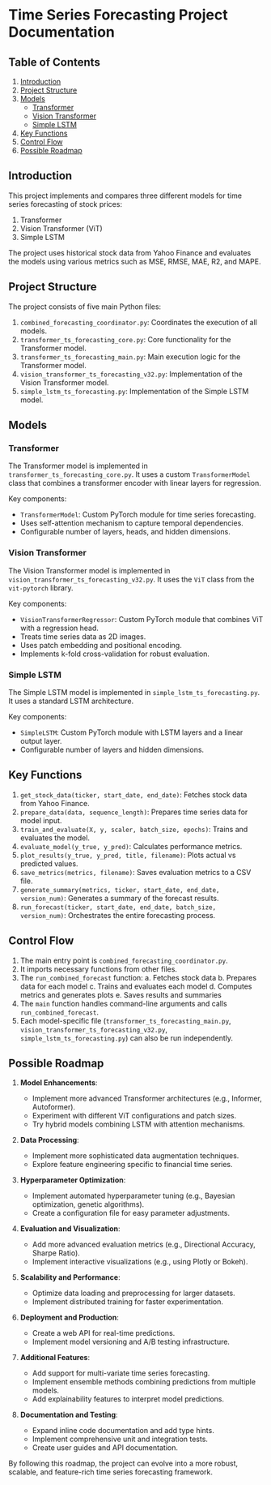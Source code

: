# Time Series Forecasting Project Documentation

## Table of Contents
1. [Introduction](#introduction)
2. [Project Structure](#project-structure)
3. [Models](#models)
   - [Transformer](#transformer)
   - [Vision Transformer](#vision-transformer)
   - [Simple LSTM](#simple-lstm)
4. [Key Functions](#key-functions)
5. [Control Flow](#control-flow)
6. [Possible Roadmap](#possible-roadmap)

## Introduction

This project implements and compares three different models for time series forecasting of stock prices:
1. Transformer
2. Vision Transformer (ViT)
3. Simple LSTM

The project uses historical stock data from Yahoo Finance and evaluates the models using various metrics such as MSE, RMSE, MAE, R2, and MAPE.

## Project Structure

The project consists of five main Python files:

1. `combined_forecasting_coordinator.py`: Coordinates the execution of all models.
2. `transformer_ts_forecasting_core.py`: Core functionality for the Transformer model.
3. `transformer_ts_forecasting_main.py`: Main execution logic for the Transformer model.
4. `vision_transformer_ts_forecasting_v32.py`: Implementation of the Vision Transformer model.
5. `simple_lstm_ts_forecasting.py`: Implementation of the Simple LSTM model.

## Models

### Transformer

The Transformer model is implemented in `transformer_ts_forecasting_core.py`. It uses a custom `TransformerModel` class that combines a transformer encoder with linear layers for regression.

Key components:
- `TransformerModel`: Custom PyTorch module for time series forecasting.
- Uses self-attention mechanism to capture temporal dependencies.
- Configurable number of layers, heads, and hidden dimensions.

### Vision Transformer

The Vision Transformer model is implemented in `vision_transformer_ts_forecasting_v32.py`. It uses the `ViT` class from the `vit-pytorch` library.

Key components:
- `VisionTransformerRegressor`: Custom PyTorch module that combines ViT with a regression head.
- Treats time series data as 2D images.
- Uses patch embedding and positional encoding.
- Implements k-fold cross-validation for robust evaluation.

### Simple LSTM

The Simple LSTM model is implemented in `simple_lstm_ts_forecasting.py`. It uses a standard LSTM architecture.

Key components:
- `SimpleLSTM`: Custom PyTorch module with LSTM layers and a linear output layer.
- Configurable number of layers and hidden dimensions.

## Key Functions

1. `get_stock_data(ticker, start_date, end_date)`: Fetches stock data from Yahoo Finance.
2. `prepare_data(data, sequence_length)`: Prepares time series data for model input.
3. `train_and_evaluate(X, y, scaler, batch_size, epochs)`: Trains and evaluates the model.
4. `evaluate_model(y_true, y_pred)`: Calculates performance metrics.
5. `plot_results(y_true, y_pred, title, filename)`: Plots actual vs predicted values.
6. `save_metrics(metrics, filename)`: Saves evaluation metrics to a CSV file.
7. `generate_summary(metrics, ticker, start_date, end_date, version_num)`: Generates a summary of the forecast results.
8. `run_forecast(ticker, start_date, end_date, batch_size, version_num)`: Orchestrates the entire forecasting process.

## Control Flow

1. The main entry point is `combined_forecasting_coordinator.py`.
2. It imports necessary functions from other files.
3. The `run_combined_forecast` function:
   a. Fetches stock data
   b. Prepares data for each model
   c. Trains and evaluates each model
   d. Computes metrics and generates plots
   e. Saves results and summaries
4. The `main` function handles command-line arguments and calls `run_combined_forecast`.
5. Each model-specific file (`transformer_ts_forecasting_main.py`, `vision_transformer_ts_forecasting_v32.py`, `simple_lstm_ts_forecasting.py`) can also be run independently.

## Possible Roadmap

1. **Model Enhancements**:
   - Implement more advanced Transformer architectures (e.g., Informer, Autoformer).
   - Experiment with different ViT configurations and patch sizes.
   - Try hybrid models combining LSTM with attention mechanisms.

2. **Data Processing**:
   - Implement more sophisticated data augmentation techniques.
   - Explore feature engineering specific to financial time series.

3. **Hyperparameter Optimization**:
   - Implement automated hyperparameter tuning (e.g., Bayesian optimization, genetic algorithms).
   - Create a configuration file for easy parameter adjustments.

4. **Evaluation and Visualization**:
   - Add more advanced evaluation metrics (e.g., Directional Accuracy, Sharpe Ratio).
   - Implement interactive visualizations (e.g., using Plotly or Bokeh).

5. **Scalability and Performance**:
   - Optimize data loading and preprocessing for larger datasets.
   - Implement distributed training for faster experimentation.

6. **Deployment and Production**:
   - Create a web API for real-time predictions.
   - Implement model versioning and A/B testing infrastructure.

7. **Additional Features**:
   - Add support for multi-variate time series forecasting.
   - Implement ensemble methods combining predictions from multiple models.
   - Add explainability features to interpret model predictions.

8. **Documentation and Testing**:
   - Expand inline code documentation and add type hints.
   - Implement comprehensive unit and integration tests.
   - Create user guides and API documentation.

By following this roadmap, the project can evolve into a more robust, scalable, and feature-rich time series forecasting framework.
